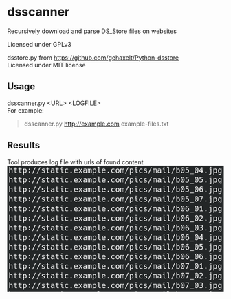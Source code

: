 # dsscanner  
Recursively download and parse DS_Store files on websites


Licensed under GPLv3  

dsstore.py from https://github.com/gehaxelt/Python-dsstore  
Licensed under MIT license  

## Usage  
dsscanner.py \<URL> \<LOGFILE>   
For example:
> dsscanner.py http://example.com example-files.txt  

## Results  
Tool produces log file with urls of found content  
![example of result](dsscanner.png)  
